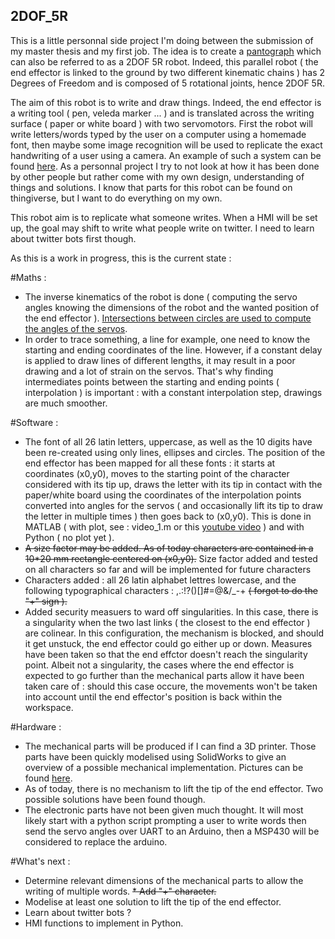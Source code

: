 ## 2DOF_5R

This is a little personnal side project I'm doing between the submission of my master thesis and my first job.
The idea is to create a [pantograph](http://hades.mech.northwestern.edu/images/c/c1/PantographDimensions.png) which can also be referred to as a 2DOF 5R robot. Indeed, this parallel robot ( the end effector is linked to the ground by two different kinematic chains ) has 2 Degrees of Freedom and is composed of 5 rotational joints, hence 2DOF 5R.

The aim of this robot is to write and draw things. Indeed, the end effector is a writing tool ( pen, veleda marker ... ) and is translated across the writing surface ( paper or white board ) with two servomotors. First the robot will write letters/words typed by the user on a computer using a homemade font, then maybe some image recognition will be used to replicate the exact handwriting of a user using a camera. An example of such a system can be found [here](http://i.imgur.com/UJkJNk8.gifv). As a personnal project I try to not look at how it has been done by other people but rather come with my own design, understanding of things and solutions. I know that parts for this robot can be found on thingiverse, but I want to do everything on my own.

This robot aim is to replicate what someone writes. When a HMI will be set up, the goal may shift to write what people write on twitter. I need to learn about twitter bots first though.

As this is a work in progress, this is the current state :

#Maths :
* The inverse kinematics of the robot is done ( computing the servo angles knowing the dimensions of the robot and the wanted position of the end effector ). [Intersections between circles are used to compute the angles of the servos](http://imgur.com/rYRsRPx).
* In order to trace something, a line for example, one need to know the starting and ending coordinates of the line. However, if a constant delay is applied to draw lines of different lengths, it may result in a poor drawing and a lot of strain on the servos. That's why finding intermediates points between the starting and ending points ( interpolation ) is important : with a constant interpolation step, drawings are much smoother. 

#Software :
* The font of all 26 latin letters, uppercase, as well as the 10 digits have been re-created using only lines, ellipses and circles. The position of the end effector has been mapped for all these fonts : it starts at coordinates (x0,y0), moves to the starting point of the character considered with its tip up, draws the letter with its tip in contact with the paper/white board using the coordinates of the interpolation points converted into angles for the servos ( and occasionally lift its tip to draw the letter in multiple times ) then goes back to (x0,y0). This is done in MATLAB ( with plot, see : video_1.m or this [youtube video](https://youtu.be/wZhavkFW-YY) ) and with Python ( no plot yet ). 
* ~~A size factor may be added. As of today characters are contained in a 10*20 mm rectangle centered on (x0,y0).~~
Size factor added and tested on all characters so far and will be implemented for future characters
* Characters added : all 26 latin alphabet lettres lowercase, and the following typographical characters : ,.:!?()[]#=@&/\_-+  ~~( forgot to do the "+" sign ).~~
* Added security measuers to ward off singularities. In this case, there is a singularity when the two last links ( the closest to the end effector ) are colinear. In this configuration, the mechanism is blocked, and should it get unstuck, the end effector could go either up or down. Measures have been taken so that the end effctor doesn't reach the singularity point. Albeit not a singularity, the cases where the end effector is expected to go further than the mechanical parts allow it have been taken care of : should this case occure, the movements won't be taken into account until the end effector's position is back within the workspace.

#Hardware :
* The mechanical parts will be produced if I can find a 3D printer. Those parts have been quickly modelised using SolidWorks to give an overview of a possible mechanical implementation. Pictures can be found [here](http://imgur.com/a/QoGaD).
* As of today, there is no mechanism to lift the tip of the end effector. Two possible solutions have been found though.
* The electronic parts have not been given much thought. It will most likely start with a python script prompting a user to write words then send the servo angles over UART to an Arduino, then a MSP430 will be considered to replace the arduino.

#What's next :
* Determine relevant dimensions of the mechanical parts to allow the writing of multiple words.
~~* Add "+" character.~~
* Modelise at least one solution to lift the tip of the end effector. 
* Learn about twitter bots ?
* HMI functions to implement in Python.
